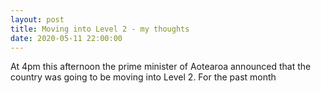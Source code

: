 ```yaml
---
layout: post
title: Moving into Level 2 - my thoughts
date: 2020-05-11 22:00:00
---
```


At 4pm this afternoon the prime minister of Aotearoa announced that the country was going to be moving into Level 2. For the past month
